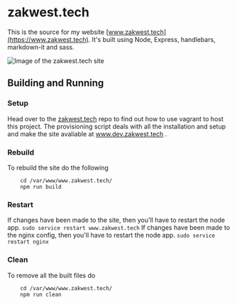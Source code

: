 # zakwest.tech
This is the source for my website [www.zakwest.tech](https://www.zakwest.tech). It's built using Node,
Express, handlebars, markdown-it and sass.

![Image of the zakwest.tech site](https://www.zakwest.tech/files/Github/www.zakwest.tech/www.zakwest.tech.png)

## Building and Running
### Setup
Head over to the [zakwest.tech](https://github.com/zwrawr/zakwest.tech) repo to find out how to use vagrant to host this project.
The provisioning script deals with all the installation and setup and make the site avaliable at www.dev.zakwest.tech .

### Rebuild
To rebuild the site do the following
```
    cd /var/www/www.zakwest.tech/
    npm run build
```

### Restart
If changes have been made to the site, then you'll have to restart the node app.
```sudo service restart www.zakwest.tech``` 
If changes have been made to the nginx config, then you'll have to restart the node app.
```sudo service restart nginx``` 

### Clean
To remove all the built files do
```
    cd /var/www/www.zakwest.tech/
    npm run clean    
```

